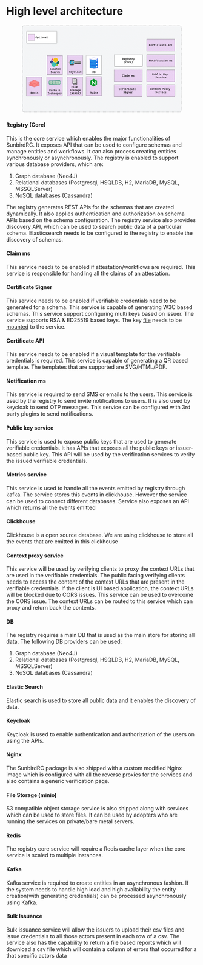# High level architecture

<figure><img src="../.gitbook/assets/components.png" alt=""><figcaption></figcaption></figure>

#### Registry (Core)

This is the core service which enables the major functionalities of SunbirdRC. It exposes API that can be used to configure schemas and manage entities and workflows. It can also process creating entities synchronously or asynchronously.  The registry is enabled to support various database providers, which are:

1. Graph database (Neo4J)
2. Relational databases (Postgresql, HSQLDB, H2, MariaDB, MySQL, MSSQLServer)
3. NoSQL databases (Cassandra)

The registry generates REST APIs for the schemas that are created dynamically. It also applies authentication and authorization on schema APIs based on the schema configuration. The registry service also provides discovery API, which can be used to search public data of a particular schema. Elasticsearch needs to be configured to the registry to enable the discovery of schemas.&#x20;

#### Claim ms

This service needs to be enabled if attestation/workflows are required. This service is responsible for handling all the claims of an attestation.&#x20;

#### Certificate Signer

This service needs to be enabled if verifiable credentials need to be generated for a schema. This service is capable of generating W3C based schemas. This service support configuring multi keys based on issuer. The service supports RSA & ED25519 based keys. The key [file](https://github.com/Sunbird-RC/sunbird-rc-core/blob/main/services/certificate-signer/config.json) needs to be [mounted](https://github.com/Sunbird-RC/sunbird-rc-core/blob/main/docker-compose.yml#L137) to the service.&#x20;

#### Certificate API

This service needs to be enabled if a visual template for the verifiable credentials is required. This service is capable of generating a QR based template. The templates that are supported are SVG/HTML/PDF.&#x20;

#### Notification ms

This service is required to send SMS or emails to the users. This service is used by the registry to send invite notifications to users. It is also used by keycloak to send OTP messages. This service can be configured with 3rd party plugins to send notifications.&#x20;

#### Public key service

This service is used to expose public keys that are used to generate verifiable credentials. It has APIs that exposes all the public keys or issuer-based public key. This API will be used by the verification services to verify the issued verifiable credentials.&#x20;

#### Metrics service

This service is used to handle all the events emitted by registry through kafka. The service stores this events in clickhouse. However the service can be used to connect different databases.  Service also exposes an API which returns all the events emitted

#### Clickhouse

Clickhouse is a open source database. We are using clickhouse to store all the events that are emitted in this clickhouse

#### Context proxy service

This service will be used by verifying clients to proxy the context URLs that are used in the verifiable credentials. The public facing verifying clients needs to access the content of the context URLs that are present in the verifiable credentials. If the client is UI based application, the context URLs will be blocked due to CORS issues. This service can be used to overcome the CORS issue. The context URLs can be routed to this service which can proxy and return back the contents.&#x20;

#### DB

The registry requires a main DB that is used as the main store for storing all data. The following DB providers can be used:&#x20;

1. Graph database (Neo4J)
2. Relational databases (Postgresql, HSQLDB, H2, MariaDB, MySQL, MSSQLServer)
3. NoSQL databases (Cassandra)

#### Elastic Search

Elastic search is used to store all public data and it enables the discovery of data.&#x20;

#### Keycloak

Keycloak is used to enable authentication and authorization of the users on using the APIs.

#### Nginx

The SunbirdRC package is also shipped with a custom modified Nginx image which is configured with all the reverse proxies for the services and also contains a generic verification page. &#x20;

#### File Storage (minio)

S3 compatible object storage service is also shipped along with services which can be used to store files. It can be used by adopters who are running the services on private/bare metal servers.&#x20;

#### Redis

The registry core service will require a Redis cache layer when the core service is scaled to multiple instances. &#x20;

#### Kafka

Kafka service is required to create entities in an asynchronous fashion. If the system needs to handle high load and high availability the entity creation(with generating credentials) can be processed asynchronously using Kafka.&#x20;

#### Bulk Issuance

Bulk issuance service will allow the issuers to upload their csv files and issue credentials to all those actors present in each row of a csv. The service also has the capability to return a file based reports which will download a csv file which will contain a column of errors that occurred for a that specific actors data

